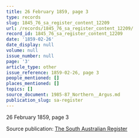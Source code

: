 ```yaml
---
title: 26 February 1859, page 3
type: records
slug: 1845_76_sa_register_content_12209
url: /records/1845_76_sa_register_content_12209/
record_id: 1845_76_sa_register_content_12209
date: '1859-02-26'
date_display: null
volume: null
issue_number: null
page: '3'
article_type: other
issue_reference: 1859-02-26, page 3
people_mentioned: []
places_mentioned: []
topics: []
source_document: 1985-87_Northern__Argus.md
publication_slug: sa-register
---
```


26 February 1859, page 3

Source publication: [The South Australian Register](/publications/sa-register/)
